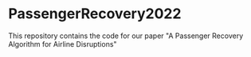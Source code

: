 # PassengerRecovery2022
This repository contains the code for our paper "A Passenger Recovery Algorithm for Airline Disruptions"
